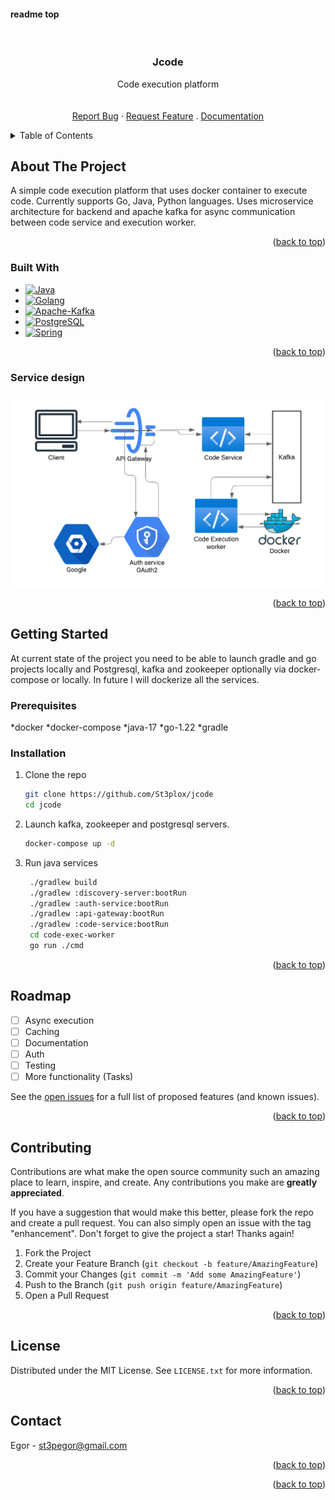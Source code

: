 #### readme top

<!-- PROJECT LOGO -->
<br />
<div align="center">

  <h3 align="center">Jcode</h3>

  <p align="center">
    Code execution platform
    <br />
<!--     <a href="https://github.com/St3plox/Blogchain"><strong>Explore the docs »</strong></a> -->
    <br />
    <br />
    <a href="https://github.com/St3plox/jcode/issues/new?labels=bug&template=bug-report---.md">Report Bug</a>
    ·
    <a href="https://github.com/St3plox/jcode/issues/new?labels=enhancement&template=feature-request---.md">Request Feature</a>
    .
    <a href="https://pkg.go.dev/github.com/St3plox/jcode">Documentation</a>
  </p>
</div>



<!-- TABLE OF CONTENTS -->
<details>
  <summary>Table of Contents</summary>
  <ol>
    <li>
      <a href="#about-the-project">About The Project</a>
      <ul>
        <li><a href="#built-with">Built With</a></li>
      </ul>
    </li>
    <li> <a href="#service-design">Service design<a/></li>
    <li>
      <a href="#getting-started">Getting Started</a>
      <ul>
        <li><a href="#prerequisites">Prerequisites</a></li>
        <li><a href="#installation">Installation</a></li>
      </ul>
    </li>
    <li><a href="#roadmap">Roadmap</a></li>
    <li><a href="#contributing">Contributing</a></li>
    <li><a href="#license">License</a></li>
    <li><a href="#contact">Contact</a></li>
  </ol>
</details>



<!-- ABOUT THE PROJECT -->
## About The Project

A simple code execution platform that uses docker container to execute code. Currently supports Go, Java, Python languages.
Uses microservice architecture for backend and apache kafka for async communication between code service and execution worker.

<p align="right">(<a href="#readme-top">back to top</a>)</p>


### Built With

* [![Java][Java]][Java-url]
* [![Golang][Golang]][Golang-url]
* [![Apache-Kafka][Apache-Kafka]][Apache-Kafka-url]
* [![PostgreSQL][PostgreSQL]][PostgreSQL-url]
* [![Spring][Spring]][Spring-url]

<p align="right">(<a href="#readme-top">back to top</a>)</p>


### Service design
![jcode](./assets/jcode.png)
<p align="right">(<a href="#readme-top">back to top</a>)</p>

<!-- GETTING STARTED -->
## Getting Started
At current state of the project you need to be able to launch gradle and go projects locally and Postgresql, kafka and zookeeper optionally via docker-compose or locally. In future I will dockerize all the services.

### Prerequisites
*docker
*docker-compose
*java-17
*go-1.22
*gradle

### Installation

1. Clone the repo
   ```bash
   git clone https://github.com/St3plox/jcode
   cd jcode
   ```
   
2. Launch kafka, zookeeper and postgresql servers. 
   ```bash
   docker-compose up -d
   ```

3. Run java services
   ```bash
    ./gradlew build
    ./gradlew :discovery-server:bootRun
    ./gradlew :auth-service:bootRun
    ./gradlew :api-gateway:bootRun
    ./gradlew :code-service:bootRun
    cd code-exec-worker
    go run ./cmd
   ```

<p align="right">(<a href="#readme-top">back to top</a>)</p>




<!-- ROADMAP -->
## Roadmap

- [ ] Async execution
- [ ] Caching
- [ ] Documentation
- [ ] Auth
- [ ] Testing 
- [ ] More functionality (Tasks)

See the [open issues](https://github.com/St3plox/jcode/issues) for a full list of proposed features (and known issues).

<p align="right">(<a href="#readme-top">back to top</a>)</p>



<!-- CONTRIBUTING -->
## Contributing

Contributions are what make the open source community such an amazing place to learn, inspire, and create. Any contributions you make are **greatly appreciated**.

If you have a suggestion that would make this better, please fork the repo and create a pull request. You can also simply open an issue with the tag "enhancement".
Don't forget to give the project a star! Thanks again!

1. Fork the Project
2. Create your Feature Branch (`git checkout -b feature/AmazingFeature`)
3. Commit your Changes (`git commit -m 'Add some AmazingFeature'`)
4. Push to the Branch (`git push origin feature/AmazingFeature`)
5. Open a Pull Request

<p align="right">(<a href="#readme-top">back to top</a>)</p>



<!-- LICENSE -->
## License

Distributed under the MIT License. See `LICENSE.txt` for more information.

<p align="right">(<a href="#readme-top">back to top</a>)</p>



<!-- CONTACT -->
## Contact

Egor - st3pegor@gmail.com


<p align="right">(<a href="#readme-top">back to top</a>)</p>




<p align="right">(<a href="#readme-top">back to top</a>)</p>

<!-- MARKDOWN LINKS & IMAGES -->
<!-- https://www.markdownguide.org/basic-syntax/#reference-style-links -->
[Java]: https://img.shields.io/badge/Java-007396?style=for-the-badge&logo=java&logoColor=white
[Java-url]: https://www.oracle.com/java/

[Golang]: https://img.shields.io/badge/go-00ADD8?style=for-the-badge&logo=go&logoColor=white
[Golang-url]: https://golang.org/

[Apache-Kafka]: https://img.shields.io/badge/Apache_Kafka-231F20?style=for-the-badge&logo=apache-kafka&logoColor=white
[Apache-Kafka-url]: https://kafka.apache.org/

[PostgreSQL]: https://img.shields.io/badge/PostgreSQL-336791?style=for-the-badge&logo=postgresql&logoColor=white
[PostgreSQL-url]: https://www.postgresql.org/

[Spring]: https://img.shields.io/badge/Spring-6DB33F?style=for-the-badge&logo=spring&logoColor=white
[Spring-url]: https://spring.io/


